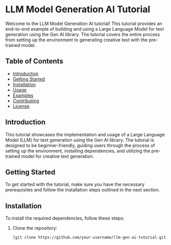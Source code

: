 # LLM Model Generation AI Tutorial

Welcome to the LLM Model Generation AI tutorial! This tutorial provides an end-to-end example of building and using a Large Language Model for text generation using the Gen AI library. The tutorial covers the entire process from setting up the environment to generating creative text with the pre-trained model.

## Table of Contents

- [Introduction](#introduction)
- [Getting Started](#getting-started)
- [Installation](#installation)
- [Usage](#usage)
- [Examples](#examples)
- [Contributing](#contributing)
- [License](#license)

## Introduction

This tutorial showcases the implementation and usage of a Large Language Model (LLM) for text generation using the Gen AI library. The tutorial is designed to be beginner-friendly, guiding users through the process of setting up the environment, installing dependencies, and utilizing the pre-trained model for creative text generation.

## Getting Started

To get started with the tutorial, make sure you have the necessary prerequisites and follow the installation steps outlined in the next section.

## Installation

To install the required dependencies, follow these steps:

1. Clone the repository:
   ```bash
   [git clone https://github.com/your-username/llm-gen-ai-tutorial.git](https://github.com/Cptdaas/LLM_Models_infoEndtoEnd.git)https://github.com/Cptdaas/LLM_Models_infoEndtoEnd.git
